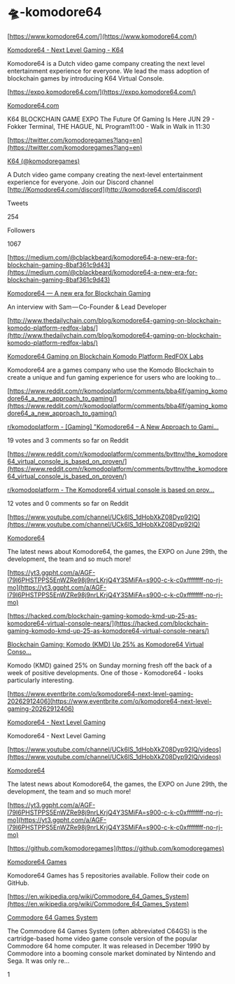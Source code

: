 # 🛸-komodore64




[https://www.komodore64.com/](https://www.komodore64.com/)

[Komodore64 - Next Level Gaming - K64](https://www.komodore64.com/)

Komodore64 is a Dutch video game company creating the next level entertainment experience for everyone. We lead the mass adoption of blockchain games by introducing K64 Virtual Console.

[https://expo.komodore64.com/](https://expo.komodore64.com/)



[Komodore64.com](https://expo.komodore64.com/)

K64 BLOCKCHAIN GAME EXPO The Future Of Gaming Is Here JUN 29 - Fokker Terminal, THE HAGUE, NL Program11:00 - Walk in Walk in 11:30

[https://twitter.com/komodoregames?lang=en](https://twitter.com/komodoregames?lang=en)

[K64 (@komodoregames)](https://twitter.com/komodoregames?lang=en)

A Dutch video game company creating the next-level entertainment experience for everyone. Join our Discord channel [http://Komodore64.com/discord](http://komodore64.com/discord)

Tweets

254

Followers

1067


[https://medium.com/@cblackbeard/komodore64-a-new-era-for-blockchain-gaming-8baf361c9d43](https://medium.com/@cblackbeard/komodore64-a-new-era-for-blockchain-gaming-8baf361c9d43)

[Komodore64 — A new era for Blockchain Gaming](https://medium.com/@cblackbeard/komodore64-a-new-era-for-blockchain-gaming-8baf361c9d43)

An interview with Sam — Co-Founder & Lead Developer

[http://www.thedailychain.com/blog/komodore64-gaming-on-blockchain-komodo-platform-redfox-labs/](http://www.thedailychain.com/blog/komodore64-gaming-on-blockchain-komodo-platform-redfox-labs/)



[Komodore64 Gaming on Blockchain Komodo Platform RedFOX Labs](http://www.thedailychain.com/blog/komodore64-gaming-on-blockchain-komodo-platform-redfox-labs/)

Komodore64 are a games company who use the Komodo Blockchain to create a unique and fun gaming experience for users who are looking to...

[https://www.reddit.com/r/komodoplatform/comments/bba4lf/gaming_komodore64_a_new_approach_to_gaming/](https://www.reddit.com/r/komodoplatform/comments/bba4lf/gaming_komodore64_a_new_approach_to_gaming/)

[r/komodoplatform - [Gaming] "Komodore64 – A New Approach to Gami...](https://www.reddit.com/r/komodoplatform/comments/bba4lf/gaming_komodore64_a_new_approach_to_gaming/)

19 votes and 3 comments so far on Reddit

[https://www.reddit.com/r/komodoplatform/comments/bvttnv/the_komodore64_virtual_console_is_based_on_proven/](https://www.reddit.com/r/komodoplatform/comments/bvttnv/the_komodore64_virtual_console_is_based_on_proven/)

[r/komodoplatform - The Komodore64 virtual console is based on prov...](https://www.reddit.com/r/komodoplatform/comments/bvttnv/the_komodore64_virtual_console_is_based_on_proven/)

12 votes and 0 comments so far on Reddit

[https://www.youtube.com/channel/UCk6lS_1dHobXkZ08Dyp92lQ](https://www.youtube.com/channel/UCk6lS_1dHobXkZ08Dyp92lQ)

[Komodore64](https://www.youtube.com/channel/UCk6lS_1dHobXkZ08Dyp92lQ)

The latest news about Komodore64, the games, the EXPO on June 29th, the development, the team and so much more!

[https://yt3.ggpht.com/a/AGF-l79I6PHSTPPS5EnWZRe98j9nrLKrjQ4Y3SMiFA=s900-c-k-c0xffffffff-no-rj-mo](https://yt3.ggpht.com/a/AGF-l79I6PHSTPPS5EnWZRe98j9nrLKrjQ4Y3SMiFA=s900-c-k-c0xffffffff-no-rj-mo)

[https://hacked.com/blockchain-gaming-komodo-kmd-up-25-as-komodore64-virtual-console-nears/](https://hacked.com/blockchain-gaming-komodo-kmd-up-25-as-komodore64-virtual-console-nears/)

[Blockchain Gaming: Komodo (KMD) Up 25% as Komodore64 Virtual Conso...](https://hacked.com/blockchain-gaming-komodo-kmd-up-25-as-komodore64-virtual-console-nears/)

Komodo (KMD) gained 25% on Sunday morning fresh off the back of a week of positive developments. One of those - Komodore64 - looks particularly interesting.

[https://www.eventbrite.com/o/komodore64-next-level-gaming-20262912406](https://www.eventbrite.com/o/komodore64-next-level-gaming-20262912406)

[Komodore64 - Next Level Gaming](https://www.eventbrite.com/o/komodore64-next-level-gaming-20262912406)

Komodore64 - Next Level Gaming

[https://www.youtube.com/channel/UCk6lS_1dHobXkZ08Dyp92lQ/videos](https://www.youtube.com/channel/UCk6lS_1dHobXkZ08Dyp92lQ/videos)

[Komodore64](https://www.youtube.com/channel/UCk6lS_1dHobXkZ08Dyp92lQ/videos)

The latest news about Komodore64, the games, the EXPO on June 29th, the development, the team and so much more!

[https://yt3.ggpht.com/a/AGF-l79I6PHSTPPS5EnWZRe98j9nrLKrjQ4Y3SMiFA=s900-c-k-c0xffffffff-no-rj-mo](https://yt3.ggpht.com/a/AGF-l79I6PHSTPPS5EnWZRe98j9nrLKrjQ4Y3SMiFA=s900-c-k-c0xffffffff-no-rj-mo)



[https://github.com/komodoregames](https://github.com/komodoregames)

[Komodore64 Games](https://github.com/komodoregames)

Komodore64 Games has 5 repositories available. Follow their code on GitHub.

[https://en.wikipedia.org/wiki/Commodore_64_Games_System](https://en.wikipedia.org/wiki/Commodore_64_Games_System)

[Commodore 64 Games System](https://en.wikipedia.org/wiki/Commodore_64_Games_System)

The Commodore 64 Games System (often abbreviated C64GS) is the cartridge-based home video game console version of the popular Commodore 64 home computer. It was released in December 1990 by Commodore into a booming console market dominated by Nintendo and Sega. It was only re...

1